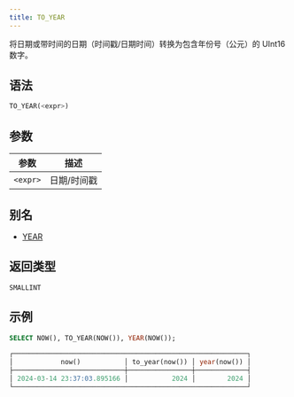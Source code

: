 ```yaml
---
title: TO_YEAR
---
```


将日期或带时间的日期（时间戳/日期时间）转换为包含年份号（公元）的 UInt16 数字。

## 语法

```sql
TO_YEAR(<expr>)
```

## 参数

| 参数     | 描述         |
|----------|--------------|
| `<expr>` | 日期/时间戳 |

## 别名

- [YEAR](year.md)

## 返回类型

 `SMALLINT`

## 示例

```sql
SELECT NOW(), TO_YEAR(NOW()), YEAR(NOW());

┌───────────────────────────────────────────────────────────┐
│            now()           │ to_year(now()) │ year(now()) │
├────────────────────────────┼────────────────┼─────────────┤
│ 2024-03-14 23:37:03.895166 │           2024 │        2024 │
└───────────────────────────────────────────────────────────┘
```